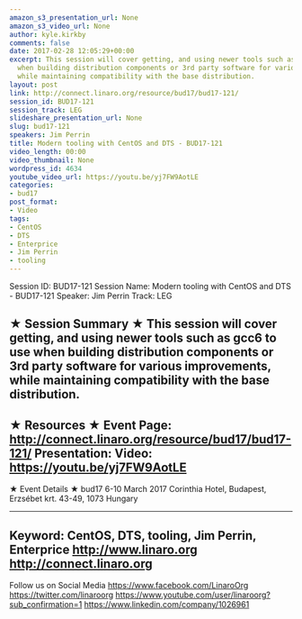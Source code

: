 ```yaml
---
amazon_s3_presentation_url: None
amazon_s3_video_url: None
author: kyle.kirkby
comments: false
date: 2017-02-28 12:05:29+00:00
excerpt: This session will cover getting, and using newer tools such as gcc6 to use
  when building distribution components or 3rd party software for various improvements,
  while maintaining compatibility with the base distribution.
layout: post
link: http://connect.linaro.org/resource/bud17/bud17-121/
session_id: BUD17-121
session_track: LEG
slideshare_presentation_url: None
slug: bud17-121
speakers: Jim Perrin
title: Modern tooling with CentOS and DTS - BUD17-121
video_length: 00:00
video_thumbnail: None
wordpress_id: 4634
youtube_video_url: https://youtu.be/yj7FW9AotLE
categories:
- bud17
post_format:
- Video
tags:
- CentOS
- DTS
- Enterprice
- Jim Perrin
- tooling
---
```


Session ID: BUD17-121
Session Name: Modern tooling with CentOS and DTS - BUD17-121
Speaker: Jim Perrin
Track: LEG


★ Session Summary ★
This session will cover getting, and using newer tools such as gcc6 to use when building distribution components or 3rd party software for various improvements, while maintaining compatibility with the base distribution.
---------------------------------------------------
★ Resources ★
Event Page: http://connect.linaro.org/resource/bud17/bud17-121/
Presentation:
Video: https://youtu.be/yj7FW9AotLE
---------------------------------------------------

★ Event Details ★
bud17
6-10 March 2017
Corinthia Hotel, Budapest,
Erzsébet krt. 43-49,
1073 Hungary

---------------------------------------------------
Keyword: CentOS, DTS, tooling, Jim Perrin, Enterprice
http://www.linaro.org
http://connect.linaro.org
---------------------------------------------------
Follow us on Social Media
https://www.facebook.com/LinaroOrg
https://twitter.com/linaroorg
https://www.youtube.com/user/linaroorg?sub_confirmation=1
https://www.linkedin.com/company/1026961
